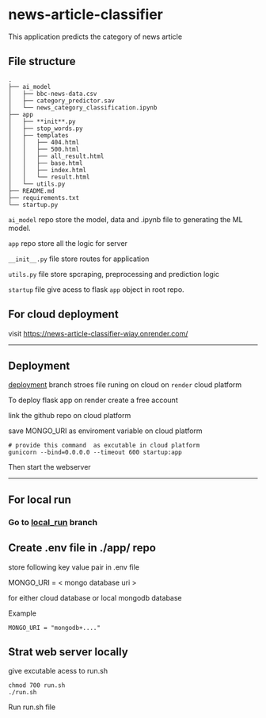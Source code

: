 # news-article-classifier

This application predicts the category of news article

## File structure

```
.
├── ai_model
│   ├── bbc-news-data.csv
│   ├── category_predictor.sav
│   └── news_category_classification.ipynb
├── app
│   ├── **init**.py
│   ├── stop_words.py
│   ├── templates
│   │   ├── 404.html
│   │   ├── 500.html
│   │   ├── all_result.html
│   │   ├── base.html
│   │   ├── index.html
│   │   └── result.html
│   └── utils.py
├── README.md
├── requirements.txt
└── startup.py
```

`ai_model` repo store the model, data and .ipynb file to generating the ML model.

`app` repo store all the logic for server

`__init__.py` file store routes for application

`utils.py` file store spcraping, preprocessing and prediction logic

`startup` file give acess to flask `app` object in root repo.

## For cloud deployment

visit https://news-article-classifier-wiay.onrender.com/

---

## Deployment

[deployment](https://github.com/Ashrafkhan736/news-article-classifier/tree/deployment) branch stroes file runing on cloud on `render` cloud platform

To deploy flask app on render create a free account

link the github repo on cloud platform

save MONGO_URI as enviroment variable on cloud platform

```
# provide this command  as excutable in cloud platform
gunicorn --bind=0.0.0.0 --timeout 600 startup:app
```

Then start the webserver

---

## For local run

### Go to [local_run](https://github.com/Ashrafkhan736/news-article-classifier/tree/local_run) branch

## Create .env file in ./app/ repo

store following key value pair in .env file

MONGO_URI = < mongo database uri >

for either cloud database or local mongodb database

Example

```
MONGO_URI = "mongodb+...."
```

## Strat web server locally

give excutable acess to run.sh

```
chmod 700 run.sh
./run.sh
```

Run run.sh file
